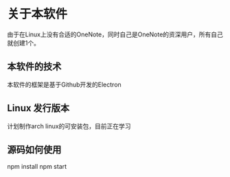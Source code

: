 # 关于本软件
由于在Linux上没有合适的OneNote，同时自己是OneNote的资深用户，所有自己就创建1个。
## 本软件的技术
本软件的框架是基于Github开发的Electron
## Linux 发行版本
计划制作arch linux的可安装包，目前正在学习
## 源码如何使用
npm install
npm start

